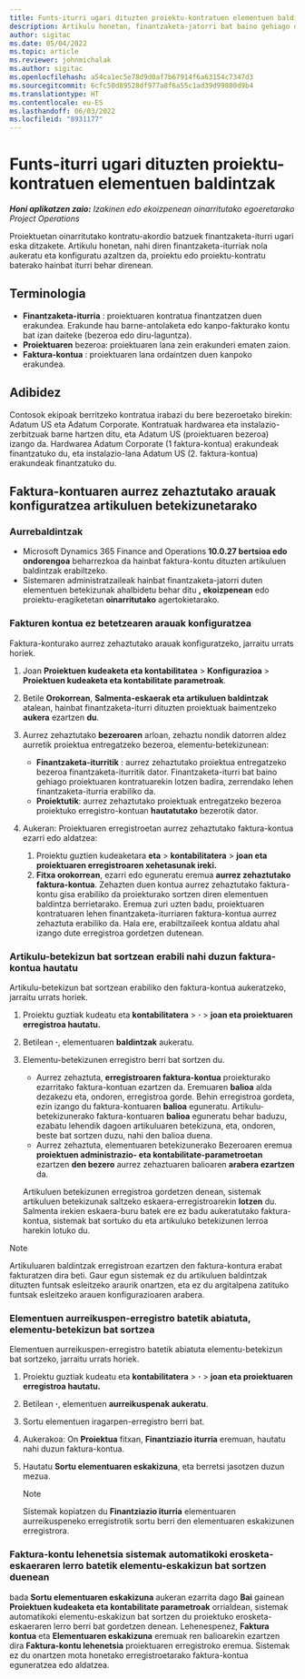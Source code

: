 ```yaml
---
title: Funts-iturri ugari dituzten proiektu-kontratuen elementuen baldintzak
description: Artikulu honetan, finantzaketa-jatorri bat baino gehiago duten elementuen betekizunak nola konfiguratu eta nola erabili zehazten eta nola erabili zehazten da.
author: sigitac
ms.date: 05/04/2022
ms.topic: article
ms.reviewer: johnmichalak
ms.author: sigitac
ms.openlocfilehash: a54ca1ec5e78d9d0af7b67914f6a63154c7347d3
ms.sourcegitcommit: 6cfc50d89528df977a8f6a55c1ad39d99800d9b4
ms.translationtype: HT
ms.contentlocale: eu-ES
ms.lasthandoff: 06/03/2022
ms.locfileid: "8931177"
---
```

# <a name="item-requirements-for-project-contracts-with-multiple-funding-sources"></a>Funts-iturri ugari dituzten proiektu-kontratuen elementuen baldintzak

_**Honi aplikatzen zaio:** Izakinen edo ekoizpenean oinarritutako egoeretarako Project Operations_

Proiektuetan oinarritutako kontratu-akordio batzuek finantzaketa-iturri ugari eska ditzakete. Artikulu honetan, nahi diren finantzaketa-iturriak nola aukeratu eta konfiguratu azaltzen da, proiektu edo proiektu-kontratu baterako hainbat iturri behar direnean.

## <a name="terminology"></a>Terminologia

- **Finantzaketa-iturria** : proiektuaren kontratua finantzatzen duen erakundea. Erakunde hau barne-antolaketa edo kanpo-fakturako kontu bat izan daiteke (bezeroa edo diru-laguntza).
- **Proiektuaren** bezeroa: proiektuaren lana zein erakunderi ematen zaion.
- **Faktura-kontua** : proiektuaren lana ordaintzen duen kanpoko erakundea.

## <a name="example"></a>Adibidez

Contosok ekipoak berritzeko kontratua irabazi du bere bezeroetako birekin: Adatum US eta Adatum Corporate. Kontratuak hardwarea eta instalazio-zerbitzuak barne hartzen ditu, eta Adatum US (proiektuaren bezeroa) izango da. Hardwarea Adatum Corporate (1 faktura-kontua) erakundeak finantzatuko du, eta instalazio-lana Adatum US (2. faktura-kontua) erakundeak finantzatuko du.

## <a name="set-up-invoice-account-defaulting-rules-for-item-requirements"></a>Faktura-kontuaren aurrez zehaztutako arauak konfiguratzea artikuluen betekizunetarako

### <a name="prerequisites"></a>Aurrebaldintzak

- Microsoft Dynamics 365 Finance and Operations **10.0.27 bertsioa edo ondorengoa** beharrezkoa da hainbat faktura-kontu dituzten artikuluen baldintzak erabiltzeko.
- Sistemaren administratzaileak hainbat finantzaketa-jatorri duten elementuen betekizunak ahalbidetu behar ditu **, ekoizpenean** edo proiektu-eragiketetan **oinarritutako** agertokietarako.

### <a name="set-up-the-invoice-account-defaulting-rules"></a>Fakturen kontua ez betetzearen arauak konfiguratzea

Faktura-konturako aurrez zehaztutako arauak konfiguratzeko, jarraitu urrats horiek.

1. Joan **Proiektuen kudeaketa eta kontabilitatea** \> **Konfigurazioa** \> **Proiektuen kudeaketa eta kontabilitate parametroak**.
1. Betile **Orokorrean**, **Salmenta-eskaerak eta artikuluen baldintzak** atalean, hainbat finantzaketa-iturri dituzten proiektuak baimentzeko **aukera** ezartzen **du**.
1. Aurrez zehaztutako **bezeroaren** arloan, zehaztu nondik datorren aldez aurretik proiektua entregatzeko bezeroa, elementu-betekizunean:

    - **Finantzaketa-iturritik** : aurrez zehaztutako proiektua entregatzeko bezeroa finantzaketa-iturritik dator. Finantzaketa-iturri bat baino gehiago proiektuaren kontratuarekin lotzen badira, zerrendako lehen finantzaketa-iturria erabiliko da.
    - **Proiektutik**: aurrez zehaztutako proiektuak entregatzeko bezeroa proiektuko erregistro-kontuan **hautatutako** bezerotik dator.

1. Aukeran: Proiektuaren erregistroetan aurrez zehaztutako faktura-kontua ezarri edo aldatzea:

    1. Proiektu guztien kudeaketara **eta** \> **kontabilitatera** \> **joan eta proiektuaren erregistroaren xehetasunak ireki.**
    2. **Fitxa orokorrean**, ezarri edo eguneratu eremua **aurrez zehaztutako faktura-kontua**. Zehazten duen kontua aurrez zehaztutako faktura-kontu gisa erabiliko da proiekturako sortzen diren elementuen baldintza berrietarako. Eremua zuri uzten badu, proiektuaren kontratuaren lehen finantzaketa-iturriaren faktura-kontua aurrez zehaztuta erabiliko da. Hala ere, erabiltzaileek kontua aldatu ahal izango dute erregistroa gordetzen dutenean.

### <a name="select-the-invoice-account-to-use-when-you-create-an-item-requirement"></a>Artikulu-betekizun bat sortzean erabili nahi duzun faktura-kontua hautatu

Artikulu-betekizun bat sortzean erabiliko den faktura-kontua aukeratzeko, jarraitu urrats horiek.

1. Proiektu guztiak kudeatu eta **kontabilitatera** \> **·** \> **joan eta proiektuaren erregistroa hautatu.**
1. Betilean **·**, elementuaren **baldintzak** aukeratu.
1. Elementu-betekizunen erregistro berri bat sortzen du.

    - Aurrez zehaztuta, **erregistroaren faktura-kontua** proiekturako ezarritako faktura-kontuan ezartzen da. Eremuaren **balioa** alda dezakezu eta, ondoren, erregistroa gorde. Behin erregistroa gordeta, ezin izango du faktura-kontuaren **balioa** eguneratu. Artikulu-betekizunerako faktura-kontuaren **balioa** eguneratu behar baduzu, ezabatu lehendik dagoen artikuluaren betekizuna, eta, ondoren, beste bat sortzen duzu, nahi den balioa duena.
    - Aurrez zehaztuta, elementuaren betekizunerako Bezeroaren eremua **proiektuen administrazio- eta kontabilitate-parametroetan** ezartzen **den bezero** aurrez zehaztuaren balioaren **arabera ezartzen** da.

    Artikuluen betekizunen erregistroa gordetzen denean, sistemak artikuluen betekizunak saltzeko eskaera-erregistroarekin **lotzen** du. Salmenta irekien eskaera-buru batek ere ez badu aukeratutako faktura-kontua, sistemak bat sortuko du eta artikuluko betekizunen lerroa harekin lotuko du.

> [!NOTE]
> Artikuluaren baldintzak erregistroan ezartzen den faktura-kontura erabat fakturatzen dira beti. Gaur egun sistemak ez du artikuluen baldintzak dituzten funtsak esleitzeko araurik onartzen, eta ez du argitalpena zatituko funtsak esleitzeko arauen konfigurazioaren arabera.

### <a name="create-an-item-requirement-from-an-item-forecast-record"></a>Elementuen aurreikuspen-erregistro batetik abiatuta, elementu-betekizun bat sortzea

Elementuen aurreikuspen-erregistro batetik abiatuta elementu-betekizun bat sortzeko, jarraitu urrats horiek.

1. Proiektu guztiak kudeatu eta **kontabilitatera** \> **·** \> **joan eta proiektuaren erregistroa hautatu.**
1. Betilean **·**, elementuen **aurreikuspenak aukeratu**.
1. Sortu elementuen iragarpen-erregistro berri bat.
1. Aukerakoa: On **Proiektua** fitxan, **Finantziazio iturria** eremuan, hautatu nahi duzun faktura-kontua.
1. Hautatu **Sortu elementuaren eskakizuna**, eta berretsi jasotzen duzun mezua.

    > [!NOTE]
    > Sistemak kopiatzen du **Finantziazio iturria** elementuaren aurreikuspeneko erregistrotik sortu berri den elementuaren eskakizunen erregistrora.

### <a name="default-invoice-account-when-the-system-automatically-creates-an-item-requirement-from-a-purchase-order-line"></a>Faktura-kontu lehenetsia sistemak automatikoki erosketa-eskaeraren lerro batetik elementu-eskakizun bat sortzen duenean

bada **Sortu elementuaren eskakizuna** aukeran ezarrita dago **Bai** gainean **Proiektuen kudeaketa eta kontabilitate parametroak** orrialdean, sistemak automatikoki elementu-eskakizun bat sortzen du proiektuko erosketa-eskaeraren lerro berri bat gordetzen denean. Lehenespenez, **Faktura kontua** eta **Elementuaren eskakizuna** eremuak ren balioarekin ezartzen dira **Faktura-kontu lehenetsia** proiektuaren erregistroko eremua. Sistemak ez du onartzen mota honetako erregistroetarako faktura-kontua eguneratzea edo aldatzea.
